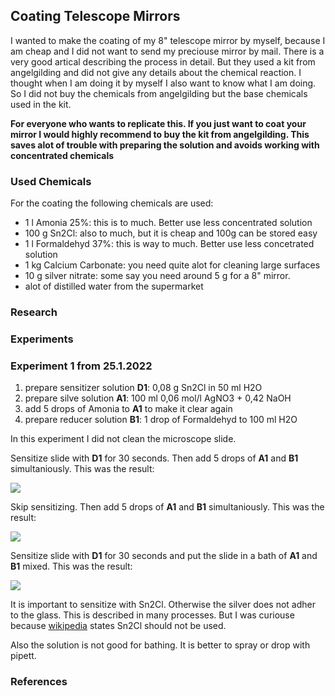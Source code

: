 ## Coating Telescope Mirrors

I wanted to make the coating of my 8" telescope mirror by myself, because I am cheap and I did not want to send my preciouse mirror by mail. There is a very good artical describing the process in detail. But they used a kit from angelgilding and did not give any details about the chemical reaction.
I thought when I am doing it by myself I also want to know what I am doing. So I did not buy the chemicals from angelgilding but the base chemicals used in the kit. 

**For everyone who wants to replicate this. If you just want to coat your mirror I would highly recommend to buy the kit from angelgilding. This saves alot of trouble with preparing the solution and avoids working with concentrated chemicals**

### Used Chemicals

For the coating the following chemicals are used:

* 1 l Amonia 25%: this is to much. Better use less concentrated solution
* 100 g Sn2Cl: also to much, but it is cheap and 100g can be stored easy
* 1 l Formaldehyd 37%: this is way to much. Better use less concetrated solution
* 1 kg Calcium Carbonate: you need quite alot for cleaning large surfaces
* 10 g silver nitrate: some say you need around 5 g for a 8" mirror.
* alot of distilled water from the supermarket

### Research

### Experiments

### Experiment 1 from 25.1.2022

1. prepare sensitizer solution **D1**: 0,08 g Sn2Cl in 50 ml H2O
2. prepare silve solution **A1**: 100 ml 0,06 mol/l AgNO3 + 0,42 NaOH
3. add 5 drops of Amonia to **A1** to make it clear again
4. prepare reducer solution **B1**: 1 drop of Formaldehyd to 100 ml H2O
 
In this experiment I did not clean the microscope slide.

Sensitize slide with **D1** for 30 seconds. Then add 5 drops of **A1** and **B1** simultaniously.
This was the result:

![](/_images/20220404/DSC01289.JPG)

Skip sensitizing. Then add 5 drops of **A1** and **B1** simultaniously.
This was the result:

![](/_images/20220404/DSC01291.JPG)

Sensitize slide with **D1** for 30 seconds and put the slide in a bath of **A1** and **B1** mixed.
This was the result:

![](/_images/20220404/DSC01290.JPG)

It is important to sensitize with Sn2Cl. Otherwise the silver does not adher to the glass. This is described in many processes. But I was curiouse because [wikipedia](https://en.wikipedia.org/wiki/Tollens%27_reagent) states Sn2Cl should not be used.

Also the solution is not good for bathing. It is better to spray or drop with pipett.

### References


